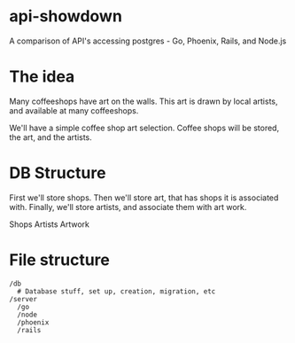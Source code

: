 # api-showdown
A comparison of API's accessing postgres - Go, Phoenix, Rails, and Node.js

# The idea

Many coffeeshops have art on the walls. This art is drawn by local artists, and available at many coffeeshops.

We'll have a simple coffee shop art selection. Coffee shops will be stored, the art, and the artists.

# DB Structure

First we'll store shops. Then we'll store art, that has shops it is associated with. Finally, we'll store artists, and associate them with art work.

Shops
Artists
Artwork

# File structure

```
/db
  # Database stuff, set up, creation, migration, etc
/server
  /go
  /node
  /phoenix
  /rails
```
